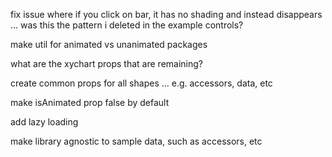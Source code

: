 fix issue where if you click on bar, it has no shading and instead disappears ... was this the 
pattern i deleted in the example controls?

make util for animated vs unanimated packages

what are the xychart props that are remaining?

create common props for all shapes ... e.g. accessors, data, etc

make isAnimated prop false by default

add lazy loading

make library agnostic to sample data, such as accessors, etc
